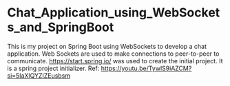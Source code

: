 ﻿# Chat_Application_using_WebSockets_and_SpringBoot
This is my project on Spring Boot using WebSockets to develop a chat application.
Web Sockets are used to make connections to peer-to-peer to communicate.
https://start.spring.io/ was used to create the initial project.
It is a spring project initializer.
Ref: https://youtu.be/TywlS9iAZCM?si=5IaXlQYZIZEusbsm
